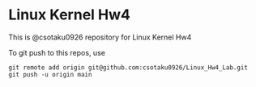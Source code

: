# Linux Kernel Hw4
This is @csotaku0926 repository for Linux Kernel Hw4

To git push to this repos, use
```
git remote add origin git@github.com:csotaku0926/Linux_Hw4_Lab.git
git push -u origin main
```